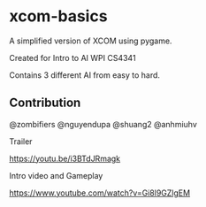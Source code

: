 # xcom-basics


A simplified version of XCOM using pygame.

Created for Intro to AI WPI CS4341

Contains 3 different AI from easy to hard.

## Contribution
@zombifiers
@nguyendupa
@shuang2
@anhmiuhv

Trailer

https://youtu.be/i3BTdJRmagk

Intro video and Gameplay

https://www.youtube.com/watch?v=Gi8l9GZlgEM

